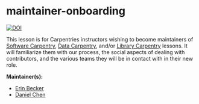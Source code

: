 maintainer-onboarding
=====================

[![DOI](https://zenodo.org/badge/DOI/10.5281/zenodo.5504403.svg)](https://doi.org/10.5281/zenodo.5504403)


This lesson is for Carpentries instructors wishing to become maintainers of [Software Carpentry][swc-site], [Data Carpentry][dc-site], and/or [Library Carpentry][lc-site] lessons.
It will familiarize them with our process, the social aspects of dealing with contributors, and the various teams they will be in contact with in their new role.

**Maintainer(s):**

* [Erin Becker](mailto:ebecker@carpentries.org)
* [Daniel Chen](mailto:chendaniely@gmail.com)


[swc-site]: http://software-carpentry.org
[dc-site]: http://datacarpentry.org
[lc-site]: https://librarycarpentry.org
